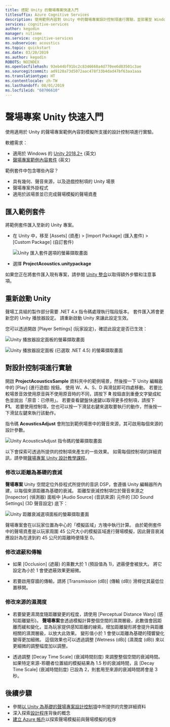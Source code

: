 ```yaml
---
title: 搭配 Unity 的聲場專案快速入門
titlesuffix: Azure Cognitive Services
description: 使用範例內容對 Unity 中的聲場專案設計控制項進行實驗，並部署至 Windows 桌面。
services: cognitive-services
author: kegodin
manager: nitinme
ms.service: cognitive-services
ms.subservice: acoustics
ms.topic: quickstart
ms.date: 03/20/2019
ms.author: kegodin
ROBOTS: NOINDEX
ms.openlocfilehash: 93eb44bf91bc2c8346660a4d770ee6d83501c3ae
ms.sourcegitcommit: ad9120a73d5072aac478f33b4dad47bf63aa1aaa
ms.translationtype: HT
ms.contentlocale: zh-TW
ms.lasthandoff: 08/01/2019
ms.locfileid: "68706610"
---
```

# <a name="project-acoustics-unity-quickstart"></a>聲場專案 Unity 快速入門
使用適用於 Unity 的聲場專案範例內容對模擬所支援的設計控制項進行實驗。

軟體需求：
* 適用於 Windows 的 [Unity 2018.2+](https://unity3d.com) \(英文\)
* [聲場專案範例內容套件](https://www.microsoft.com/download/details.aspx?id=57346) \(英文\)

範例套件中包含哪些內容？
* 具有幾何、聲音來源，以及遊戲控制項的 Unity 場景
* 聲場專案外掛程式 
* 適用於該場景並已完成聲場模擬的聲場資產

## <a name="import-the-sample-package"></a>匯入範例套件
將範例套件匯入至新的 Unity 專案。 
* 在 Unity 中，移至 [Assets] \(資產\) > [Import Package] \(匯入套件\) > [Custom Package] \(自訂套件\) 

    ![Unity 匯入套件選項的螢幕擷取畫面](media/import-package.png)  

* 選擇 **ProjectAcoustics.unitypackage**

如果您正在將套件匯入現有專案，請參閱 [Unity 整合](unity-integration.md)以取得額外步驟和注意事項。

## <a name="restart-unity"></a>重新啟動 Unity
聲場工具組的製作部分需要 .NET 4.x 指令碼處理執行階段版本。 套件匯入將會更新您的 Unity 播放器設定。 請重新啟動 Unity 來讓此設定生效。

您可以透過開啟 [Player Settings]  \(玩家設定\)，確認此設定是否已生效：

![Unity 播放器設定面板的螢幕擷取畫面](media/player-settings.png)

![Unity 播放器設定面板 (已選取 .NET 4.5) 的螢幕擷取畫面](media/net45.png)

## <a name="experiment-with-design-controls"></a>對設計控制項進行實驗
開啟 **ProjectAcousticsSample** 資料夾中的範例場景，然後按一下 Unity 編輯器中的 [Play] \(進行遊戲\) 按鈕。 使用 W、A、S、D 與滑鼠即可四處移動。 若要比較場景音效使用原音與不使用原音時的不同，請按下 **R** 按鈕直到重疊文字變成紅色並說出「原音：已停用」。 若要查看鍵盤快速鍵以取得更多控制項，請按下 **F1**。 若要使用控制項，您也可以按一下滑鼠右鍵來選取要執行的動作，然後按一下滑鼠左鍵來執行該動作。

指令碼 **AcousticsAdjust** 會附加到範例場景中的聲音來源，其可啟用每個來源的設計參數。 

![Unity AcousticsAdjust 指令碼的螢幕擷取畫面](media/acoustics-adjust.png)

以下會探索可透過所提供的控制項來產生的一些效果。 如需每個控制項的詳細資訊，請參閱[聲場專案 Unity 設計教學課程](unreal-workflow.md)。

### <a name="modify-distance-based-attenuation"></a>修改以距離為基礎的衰減
**聲場專案** Unity 空間定位外掛程式所提供的音訊 DSP，會遵循 Unity 編輯器所內建，以每個來源距離為基礎的衰減。 距離型衰減控制項位於聲音來源之 [Inspector] \(偵測器\)  面板中 [Audio Source] \(音訊來源\)  元件的 [3D Sound Settings] \(3D 聲音設定\)  底下：

![Unity 距離衰減選項面板的螢幕擷取畫面](media/distance-attenuation.png)

聲場專案會在以玩家位置為中心的「模擬區域」方塊中執行計算。 由於範例套件中的聲場資產是以玩家周圍 45 公尺大小的模擬區域進行聲場模擬，因此聲音衰減應設計為在達到約 45 公尺的距離時便降至 0。

### <a name="modify-occlusion-and-transmission"></a>修改遮蔽和傳輸
* 如果 [Occlusion]  \(遮蔽\) 的乘數大於 1 (預設值為 1)，遮蔽便會被放大。 將它設定為小於 1 會使遮蔽效果更細微。

* 若要啟用穿牆的傳輸，請將 [Transmission (dB)]  \(傳輸 (dB)\) 滑桿從其最低位置移開。 

### <a name="modify-wetness-for-a-source"></a>修改來源的濕潤度
* 若要變更濕潤度隨距離變更的程度，請使用 [Perceptual Distance Warp]  \(感知距離變形\)。 **聲場專案**會透過模擬計算整個空間的濕潤層級，此數值會因距離而緩和變化，並為玩家提供感知距離的線索。增加距離變形將會提升與距離相關的濕潤層級，以放大此效果。 變形值小於 1 會使以距離為基礎的殘響變化變得更加細微。 這個效果也可以透過調整 [Wetness (dB)]  \(濕潤度 (dB)\) 來以更細微的調整幅度加以調整。

* 透過調整 [Decay Time Scale]  \(衰減時間刻度\) 來調整整個空間的衰減時間。 如果特定來源-聆聽者位置組的模擬結果為 1.5 秒的衰減時間，且 [Decay Time Scale]  \(衰減時間刻度\) 已設為 2，則套用至來源的衰減時間將會是 3 秒。

## <a name="next-steps"></a>後續步驟
* 參閱[以 Unity 為基礎的聲場專案設計控制項](unity-workflow.md)中所提供的完整詳細資料
* 深入探索[設計程序](design-process.md)背後的概念
* [建立 Azure 帳戶](create-azure-account.md)以探索聲場模擬前與聲場模擬的程序

